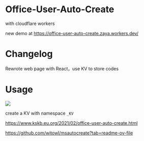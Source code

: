 # Office-User-Auto-Create
with cloudflare workers

new demo at https://office-user-auto-create.zaya.workers.dev/

# Changelog
Rewrote web page with React，use KV to store codes

# Usage

[<img src="https://camo.githubusercontent.com/6eb04703e85da31c430de46d32a904a7c55c0b3bc00811ae689f14faf91cd32e/68747470733a2f2f6465706c6f792e776f726b6572732e636c6f7564666c6172652e636f6d2f627574746f6e">](https://deploy.workers.cloudflare.com/?url=https://github.com/zayabighead/Office-User-Auto-Create)

create a KV with namespace `_KV`


https://www.kskb.eu.org/2021/02/office-user-auto-create.html

https://github.com/witowl/msautocreate?tab=readme-ov-file
